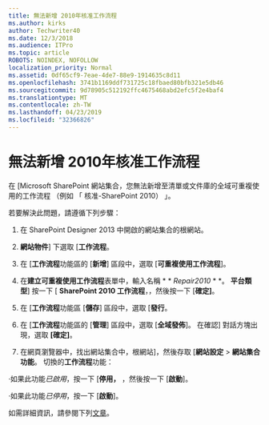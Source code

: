 ```yaml
---
title: 無法新增 2010年核准工作流程
ms.author: kirks
author: Techwriter40
ms.date: 12/3/2018
ms.audience: ITPro
ms.topic: article
ROBOTS: NOINDEX, NOFOLLOW
localization_priority: Normal
ms.assetid: 0df65cf9-7eae-4de7-88e9-1914635c8d11
ms.openlocfilehash: 3741b1169ddf731725c18fbaed80bfb321e5db46
ms.sourcegitcommit: 9d78905c512192ffc4675468abd2efc5f2e4baf4
ms.translationtype: MT
ms.contentlocale: zh-TW
ms.lasthandoff: 04/23/2019
ms.locfileid: "32366826"
---
```

# <a name="unable-to-add-2010-approval-workflow"></a>無法新增 2010年核准工作流程

在 [Microsoft SharePoint 網站集合，您無法新增至清單或文件庫的全域可重複使用的工作流程 （例如 「 核准-SharePoint 2010） 」。
  
若要解決此問題，請遵循下列步驟： 
  
1. 在 SharePoint Designer 2013 中開啟的網站集合的根網站。
  
2. **網站物件**] 下選取 [**工作流程**。 
  
3. 在 [**工作流程**功能區的 [**新增**] 區段中，選取 [**可重複使用工作流程**]。 
  
4. 在**建立可重複使用工作流程**表單中，輸入名稱 * * *Repair2010* * *。 **平台類型**] 按一下 [ **SharePoint 2010 工作流程**，，然後按一下 [**確定]**。 
  
1. 在 [**工作流程**功能區 [**儲存**] 區段中，選取 [**發行**。 
  
2. 在 [**工作流程**功能區的 [**管理**] 區段中，選取 [**全域發佈**]。 在確認] 對話方塊出現，選取 **[確定]**。 
  
3. 在網頁瀏覽器中，找出網站集合中，根網站]，然後存取 [**網站設定** \> **網站集合功能**。 切換的**工作流程**功能： 
  
·如果此功能*已啟用*，按一下 [**停用，** ，然後按一下 [**啟動**]。 
  
·如果此功能*已停用*，按一下 [**啟動**]。 
  
如需詳細資訊，請參閱下列[文章](https://go.microsoft.com/fwlink/?linkid=2047770&amp;clcid=0x409)。
  

